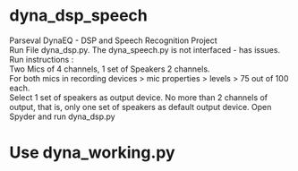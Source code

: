 # dyna_dsp_speech
Parseval DynaEQ - DSP and Speech Recognition Project                                                                                       
Run File dyna_dsp.py. The dyna_speech.py is not interfaced - has issues.                                                                   
Run instructions :                                                                                                                         
Two Mics of 4 channels, 1 set of Speakers 2 channels.                                                                                     
For both mics in recording devices > mic properties > levels > 75 out of 100 each.                                                         
Select 1 set of speakers as output device. No more than 2 channels of output, that is, only one set of speakers as default output device. 
Open Spyder and run dyna_dsp.py                                                                                                           



# Use dyna_working.py
